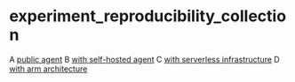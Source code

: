 # experiment_reproducibility_collection

A [public agent](https://github.com/zhaofeng-shu33/triangle_counting)
B [with self-hosted agent](https://gitlab.com/zhaofeng-shu33/triangle_counting_self-hosted_runner)
C [with serverless infrastructure](https://github.com/zhaofeng-shu33/ssw_experiment)
D [with arm architecture](https://github.com/zhaofeng-shu33/slurm-test-env/blob/master/debian_port.md)
